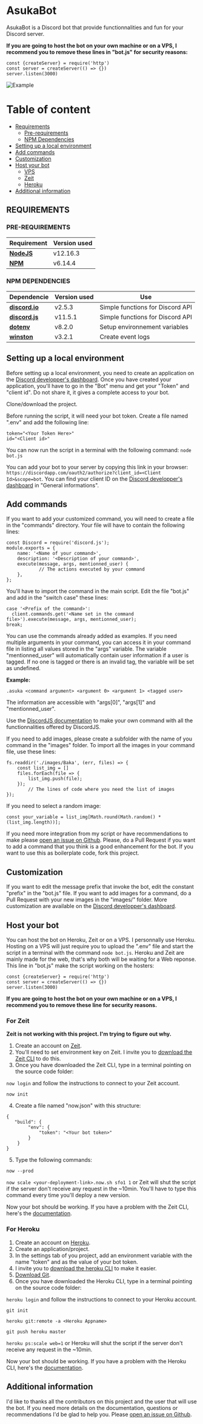 # AsukaBot
AsukaBot is a Discord bot that provide functionnalities and fun for your Discord server.

**If you are going to host the bot on your own machine or on a VPS, I recommend you to remove these lines in "bot.js" for security reasons:**

```
const {createServer} = require('http')
const server = createServer(() => {})
server.listen(3000)
``` 

![Example](https://i.postimg.cc/hPY25KjN/unknown.png)

Table of content
================
<!--ts-->
   * [Requirements](#requirements)
      * [Pre-requirements](#pre-requirements)
      * [NPM Dependencies](#npm-dependencies)
   * [Setting up a local environment](#setting-up-a-local-environment)
   * [Add commands](#add-commands)
   * [Customization](#customization)
   * [Host your bot](#host-your-bot)
      * [VPS](#host-your-bot)
      * [Zeit](#for-zeit)
      * [Heroku](#for-heroku)
   * [Additional information](#additional-information)
<!--te-->

## REQUIREMENTS

### PRE-REQUIREMENTS

| Requirement                         | Version used |
|-------------------------------------|--------------|
|__[NodeJS](https://nodejs.org/en/)__ | v12.16.3     |
|__[NPM](https://www.npmjs.com/)__    | v6.14.4      |

### NPM DEPENDENCIES

| Dependencie                                               | Version used | Use                              |
|-----------------------------------------------------------|--------------|----------------------------------|
|__[discord.io](https://www.npmjs.com/package/discord.io)__ | v2.5.3       | Simple functions for Discord API |
|__[discord.js](https://www.npmjs.com/package/discord.js)__ | v11.5.1      | Simple functions for Discord API |
|__[dotenv](https://www.npmjs.com/package/dotenv)__         | v8.2.0       | Setup environnement variables    |
|__[winston](https://www.npmjs.com/package/winston)__       | v3.2.1       | Create event logs                |

## Setting up a local environment
Before setting up a local environment, you need to create an application on the [Discord developper's dashboard](https://discordapp.com/developers/applications). Once you have created your application, you'll have to go in the "Bot" menu and get your "Token" and "client id". Do not share it, it gives a complete access to your bot.

Clone/download the project.

Before running the script, it will need your bot token. Create a file named ".env" and add the following line:

```
token="<Your Token Here>"
id="<Client id>"
```

You can now run the script in a terminal with the following command: ```node bot.js```

You can add your bot to your server by copying this link in your browser: ```https://discordapp.com/oauth2/authorize?client_id=<Client Id>&scope=bot```. You can find your client ID on the [Discord developper's dashboard](https://discordapp.com/developers/applications) in "General informations".

## Add commands
If you want to add your customized command, you will need to create a file in the "commands" directory. Your file will have to contain the following lines:
```
const Discord = require('discord.js');
module.exports = {
	name: '<Name of your command>',
	description: '<Description of your command>',
	execute(message, args, mentionned_user) {
    		// The actions executed by your command
	},
};
```
You'll have to import the command in the main script. Edit the file "bot.js" and add in the "switch case" these lines:
```
case '<Prefix of the command>':
  client.commands.get('<Name set in the command file>').execute(message, args, mentionned_user);
break;
```
You can use the commands already added as examples.
If you need multiple arguments in your command, you can access it in your command file in listing all values stored in the "args" variable. The variable "mentionned_user" will automatically contain user information if a user is tagged. If no one is tagged or there is an invalid tag, the variable will be set as undefined.

__Example:__
```
.asuka <command argument> <argument 0> <argument 1> <tagged user>
```
The information are accessible with "args[0]", "args[1]" and "mentionned_user".

Use the [DiscordJS documentation](https://discordjs.guide/) to make your own command with all the functionnalities offered by DiscordJS.

If you need to add images, please create a subfolder with the name of you command in the "images" folder. To import all the images in your command file, use these lines:
```
fs.readdir('./images/Baka', (err, files) => {
	const list_img = []
	files.forEach(file => {
		list_img.push(file);
	});
        // The lines of code where you need the list of images
});
```
If you need to select a random image:
```
const your_variable = list_img[Math.round(Math.random() * (list_img.length))];
```

If you need more integration from my script or have recommendations to make please [open an issue on Github](https://github.com/Gakamine/AsukaBot/issues). Please, do a Pull Request if you want to add a command that you think is a good enhancement for the bot. If you want to use this as boilerplate code, fork this project.

## Customization
If you want to edit the message prefix that invoke the bot, edit the constant "prefix" in the "bot.js" file.
If you want to add images for a command, do a Pull Request with your new images in the "images/<command>" folder.
More customization are available on the [Discord developper's dashboard](https://discordapp.com/developers/applications).

## Host your bot
You can host the bot on Heroku, Zeit or on a VPS.
I personnally use Heroku. Hosting on a VPS will just require you to upload the ".env"  file and start the script in a terminal with the command ```node bot.js```.
Heroku and Zeit are mainly made for the web, that's why both will be waiting for a Web reponse. This line in "bot.js" make the script working on the hosters:

```
const {createServer} = require('http')
const server = createServer(() => {})
server.listen(3000)
``` 

**If you are going to host the bot on your own machine or on a VPS, I recommend you to remove these line for security reasons.**

### For Zeit

**Zeit is not working with this project. I'm trying to figure out why.**

1. Create an account on [Zeit](https://zeit.co/).
2. You'll need to set environment key on Zeit. I invite you to [download the Zeit CLI](https://zeit.co/download) to do this.
3. Once you have downloaded the Zeit CLI, type in a terminal pointing on the source code folder:

```now login``` and follow the instructions to connect to your Zeit account.

```now init```

4. Create a file named "now.json" with this structure:
```
{
   "build": {
        "env": {
            "token": "<Your bot token>"
        }
    }
}
```

5. Type the following commands:

```now --prod```

```now scale <your-deployment-link>.now.sh sfo1 1``` or Zeit will shut the script if the server don't receive any request in the ~10min. You'll have to type this command every time you'll deploy a new version.

Now your bot should be working.
If you have a problem with the Zeit CLI, here's the [documentation](https://zeit.co/docs).

### For Heroku

1. Create an account on [Heroku](https://.heroku.com/).
2. Create an application/project.
3. In the settings tab of you project, add an environment variable with the name "token" and as the value of your bot token.
4. I invite you to [download the heroku CLI](https://devcenter.heroku.com/articles/heroku-cli) to make it easier.
5. [Download Git](https://git-scm.com/).
6. Once you have downloaded the Heroku CLI, type in a terminal pointing on the source code folder:

```heroku login``` and follow the instructions to connect to your Heroku account.

```git init``` 

```heroku git:remote -a <Heroku Appname>```

```git push heroku master```

```heroku ps:scale web=1``` or Heroku will shut the script if the server don't receive any request in the ~10min.

Now your bot should be working.
If you have a problem with the Heroku CLI, here's the [documentation](https://devcenter.heroku.com/articles/heroku-cli).

## Additional information
I'd like to thanks all the contributors on this project and the user that will use the bot.
If you need more details on the documentation, questions or recommendations I'd be glad to help you. Please [open an issue on Github](https://github.com/Gakamine/AsukaBot/issues).
